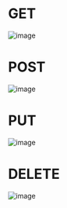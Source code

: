 # GET
![image](https://user-images.githubusercontent.com/106705591/224178607-2af5a881-c39f-4dd6-a95c-91c1fe96213a.png)

# POST
![image](https://user-images.githubusercontent.com/106705591/224178666-c541346e-ad5d-447c-b58e-77b8369f3709.png)

# PUT
![image](https://user-images.githubusercontent.com/106705591/224178713-182f9ca2-236f-4f46-a44a-41f2776f4207.png)

# DELETE
![image](https://user-images.githubusercontent.com/106705591/224178772-91ded035-d71b-4f62-8147-ef2afc3062ba.png)

